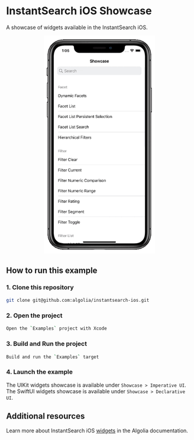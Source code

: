 #  InstantSearch iOS Showcase

A showcase of widgets available in the InstantSearch iOS.

<p align="center">
<img src="/Resources/showcase.gif" width="300"/>
</p>

## How to run this example

### 1. Clone this repository

```sh
git clone git@github.com:algolia/instantsearch-ios.git
```

### 2. Open the project

```sh
Open the `Examples` project with Xcode 
```

### 3. Build and Run the project

```sh
Build and run the `Examples` target
```

### 4. Launch the example

The UIKit widgets showcase is available under `Showcase > Imperative UI`.
The SwiftUI widgets showcase is available under `Showcase > Declarative UI`. 

## Additional resources
Learn more about InstantSearch iOS [widgets](https://www.algolia.com/doc/guides/building-search-ui/widgets/showcase/ios/) in the Algolia documentation.


